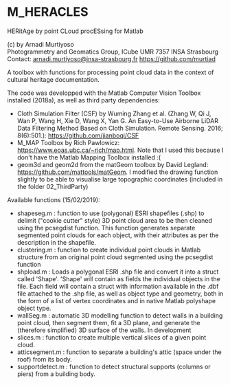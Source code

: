 # M_HERACLES
HERitAge by point CLoud procESsing for Matlab

(c) by Arnadi Murtiyoso                          
Photogrammetry and Geomatics Group, ICube UMR 7357 INSA Strasbourg
Contact: arnadi.murtiyoso@insa-strasbourg.fr
https://github.com/murtiad          

A toolbox with functions for processing point cloud data in the context of cultural heritage documentation.

The code was developped with the Matlab Computer Vision Toolbox installed (2018a), as well as third party dependencies:
- Cloth Simulation Filter (CSF) by Wuming Zhang et al. (Zhang W, Qi J, Wan P, Wang H, Xie D, Wang X, Yan G. An Easy-to-Use Airborne LiDAR Data Filtering Method Based on Cloth Simulation. Remote Sensing. 2016; 8(6):501.): https://github.com/jianboqi/CSF
- M_MAP Toolbox by Rich Pawlowicz: https://www.eoas.ubc.ca/~rich/map.html. Note that I used this because I don't have the Matlab Mapping Toolbox installed :(
- geom3d and geom2d from the matGeom toolbox by David Legland: https://github.com/mattools/matGeom. I modified the drawing function slightly to be able to visualise large topographic coordinates (included in the folder 02_ThirdParty)

Available functions (15/02/2019):
- shapeseg.m : function to use (polygonal) ESRI shapefiles (.shp) to delimit ("cookie cutter" style) 3D point cloud area to be then cleaned using the pcsegdist function. This function generates separate segmented point clouds for each object, with their attributes as per the description in the shapefile.
- clustering.m : function to create individual point clouds in Matlab structure from an original point cloud segmented using the pcsegdist function 
- shpload.m : Loads a polygonal ESRI .shp file and convert it into a struct called 'Shape'. 'Shape' will contain as fields the individual objects in the file. Each field will contain a struct with information available in the .dbf file attached to the .shp file, as well as object type and geometry, both in the form of a list of vertex coordinates and in native Matlab polyshape object type. 
- wallSeg.m : automatic 3D modelling function to detect walls in a building point cloud, then segment them, fit a 3D plane, and generate the (therefore simplified) 3D surface of the walls. In development
- slices.m : function to create multiple vertical slices of a given point cloud. 
- atticsegment.m : function to separate a building's attic (space under the roof) from its body. 
- supportdetect.m : function to detect structural supports (columns or piers) from a building body.
